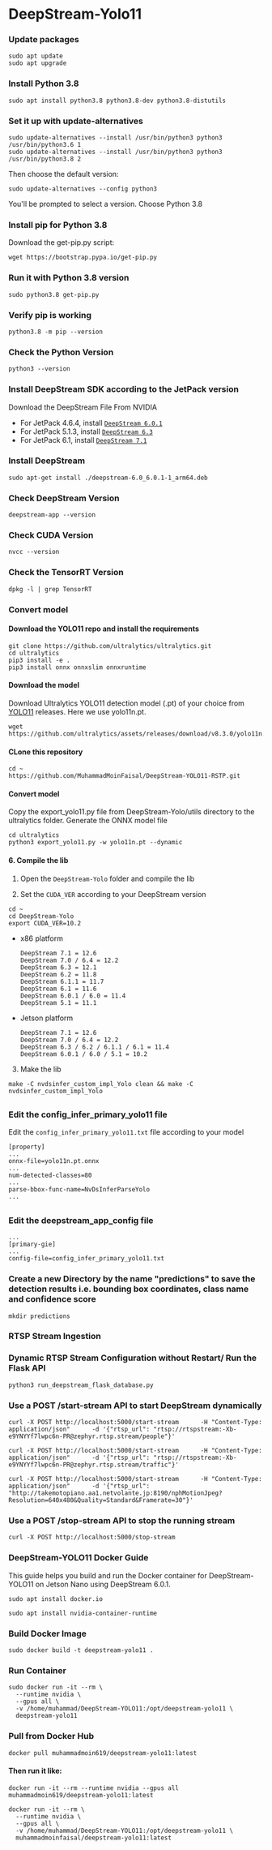 # DeepStream-Yolo11

### Update packages
```
sudo apt update
sudo apt upgrade
```
### Install Python 3.8
```
sudo apt install python3.8 python3.8-dev python3.8-distutils
```
### Set it up with update-alternatives
```
sudo update-alternatives --install /usr/bin/python3 python3 /usr/bin/python3.6 1
sudo update-alternatives --install /usr/bin/python3 python3 /usr/bin/python3.8 2
```
Then choose the default version:
```
sudo update-alternatives --config python3
```
You'll be prompted to select a version. Choose Python 3.8

### Install pip for Python 3.8
Download the get-pip.py script:

```
wget https://bootstrap.pypa.io/get-pip.py
```
### Run it with Python 3.8 version
```
sudo python3.8 get-pip.py
```
### Verify pip is working
```
python3.8 -m pip --version
```



### Check the Python Version
```
python3 --version 
```

### Install DeepStream SDK according to the JetPack version
Download the DeepStream File From NVIDIA
* For JetPack 4.6.4, install [`DeepStream 6.0.1`](https://docs.nvidia.com/metropolis/deepstream/6.0.1/dev-guide/text/DS_Quickstart.html)
* For JetPack 5.1.3, install [`DeepStream 6.3`](https://docs.nvidia.com/metropolis/deepstream/6.3/dev-guide/text/DS_Quickstart.html)
* For JetPack 6.1, install [`DeepStream 7.1`](https://docs.nvidia.com/metropolis/deepstream/dev-guide/text/DS_Installation.html)

### Install DeepStream
```
sudo apt-get install ./deepstream-6.0_6.0.1-1_arm64.deb
```

### Check DeepStream Version
```
deepstream-app --version
```
### Check CUDA Version
```
nvcc --version
```
### Check the TensorRT Version
```
dpkg -l | grep TensorRT
```
### Convert model

#### Download the YOLO11 repo and install the requirements
```
git clone https://github.com/ultralytics/ultralytics.git
cd ultralytics
pip3 install -e .
pip3 install onnx onnxslim onnxruntime
```

#### Download the model

Download Ultralytics YOLO11 detection model (.pt) of your choice from [YOLO11](https://github.com/ultralytics/assets/releases/) releases. Here we use yolo11n.pt.

```
wget https://github.com/ultralytics/assets/releases/download/v8.3.0/yolo11n.pt
```

#### CLone this repository

```
cd ~
https://github.com/MuhammadMoinFaisal/DeepStream-YOLO11-RSTP.git
```

#### Convert model
Copy the export_yolo11.py file from DeepStream-Yolo/utils directory to the ultralytics folder.
Generate the ONNX model file 
```
cd ultralytics
python3 export_yolo11.py -w yolo11n.pt --dynamic
```

#### 6. Compile the lib

1. Open the `DeepStream-Yolo` folder and compile the lib

2. Set the `CUDA_VER` according to your DeepStream version

```
cd ~
cd DeepStream-Yolo
export CUDA_VER=10.2
```

* x86 platform

  ```
  DeepStream 7.1 = 12.6
  DeepStream 7.0 / 6.4 = 12.2
  DeepStream 6.3 = 12.1
  DeepStream 6.2 = 11.8
  DeepStream 6.1.1 = 11.7
  DeepStream 6.1 = 11.6
  DeepStream 6.0.1 / 6.0 = 11.4
  DeepStream 5.1 = 11.1
  ```

* Jetson platform

  ```
  DeepStream 7.1 = 12.6
  DeepStream 7.0 / 6.4 = 12.2
  DeepStream 6.3 / 6.2 / 6.1.1 / 6.1 = 11.4
  DeepStream 6.0.1 / 6.0 / 5.1 = 10.2
  ```

3. Make the lib

```
make -C nvdsinfer_custom_impl_Yolo clean && make -C nvdsinfer_custom_impl_Yolo
```

##

### Edit the config_infer_primary_yolo11 file

Edit the `config_infer_primary_yolo11.txt` file according to your model

```
[property]
...
onnx-file=yolo11n.pt.onnx
...
num-detected-classes=80
...
parse-bbox-func-name=NvDsInferParseYolo
...
```


##

### Edit the deepstream_app_config file

```
...
[primary-gie]
...
config-file=config_infer_primary_yolo11.txt
```

### Create a new Directory by the name "predictions" to save the detection results i.e. bounding box coordinates, class name and confidence score

```
mkdir predictions
```
### RTSP Stream Ingestion
### Dynamic RTSP Stream Configuration without Restart/ Run the Flask API
```
python3 run_deepstream_flask_database.py
```
### Use a POST /start-stream API to start DeepStream dynamically 

```
curl -X POST http://localhost:5000/start-stream      -H "Content-Type: application/json"      -d '{"rtsp_url": "rtsp://rtspstream:-Xb-e9YNYYf7lwpc6n-PR@zephyr.rtsp.stream/people"}'
```
```
curl -X POST http://localhost:5000/start-stream      -H "Content-Type: application/json"      -d '{"rtsp_url": "rtsp://rtspstream:-Xb-e9YNYYf7lwpc6n-PR@zephyr.rtsp.stream/traffic"}'
```
```
curl -X POST http://localhost:5000/start-stream      -H "Content-Type: application/json"      -d '{"rtsp_url": "http://takemotopiano.aa1.netvolante.jp:8190/nphMotionJpeg?Resolution=640x480&Quality=Standard&Framerate=30"}'
```
###  Use a POST /stop-stream API to stop the running stream
```
curl -X POST http://localhost:5000/stop-stream
```

### DeepStream-YOLO11 Docker Guide
This guide helps you build and run the Docker container for DeepStream-YOLO11 on Jetson Nano using DeepStream 6.0.1.

```
sudo apt install docker.io
```
```
sudo apt install nvidia-container-runtime
```

### Build Docker Image
```
sudo docker build -t deepstream-yolo11 .
```

### Run Container
```
sudo docker run -it --rm \
  --runtime nvidia \
  --gpus all \
  -v /home/muhammad/DeepStream-YOLO11:/opt/deepstream-yolo11 \
  deepstream-yolo11
```

### Pull from Docker Hub
```
docker pull muhammadmoin619/deepstream-yolo11:latest

```
#### Then run it like:
```
docker run -it --rm --runtime nvidia --gpus all muhammadmoin619/deepstream-yolo11:latest
```
```
docker run -it --rm \
  --runtime nvidia \
  --gpus all \
  -v /home/muhammad/DeepStream-YOLO11:/opt/deepstream-yolo11 \
  muhammadmoinfaisal/deepstream-yolo11:latest
```

